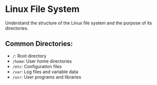 # Linux File System
Understand the structure of the Linux file system and the purpose of its directories.

## Common Directories:
- `/`: Root directory
- `/home`: User home directories
- `/etc`: Configuration files
- `/var`: Log files and variable data
- `/usr`: User programs and libraries
